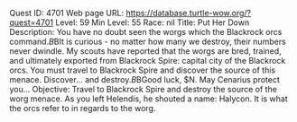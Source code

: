 Quest ID: 4701
Web page URL: https://database.turtle-wow.org/?quest=4701
Level: 59
Min Level: 55
Race: nil
Title: Put Her Down
Description: You have no doubt seen the worgs which the Blackrock orcs command.$B$BIt is curious - no matter how many we destroy, their numbers never dwindle. My scouts have reported that the worgs are bred, trained, and ultimately exported from Blackrock Spire: capital city of the Blackrock orcs. You must travel to Blackrock Spire and discover the source of this menace. Discover... and destroy.$B$BGood luck, $N. May Cenarius protect you...
Objective: Travel to Blackrock Spire and destroy the source of the worg menace. As you left Helendis, he shouted a name: Halycon. It is what the orcs refer to in regards to the worg.

